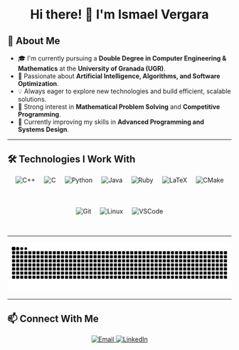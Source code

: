 <h1 align="center">Hi there! 👋 I'm Ismael Vergara</h1>

## 🚀 About Me  

- 🎓 I'm currently pursuing a **Double Degree in Computer Engineering & Mathematics** at the **University of Granada (UGR)**.  
- 🤖 Passionate about **Artificial Intelligence, Algorithms, and Software Optimization**.  
- 💡 Always eager to explore new technologies and build efficient, scalable solutions.  
- 🧠 Strong interest in **Mathematical Problem Solving** and **Competitive Programming**.  
- 🌱 Currently improving my skills in **Advanced Programming and Systems Design**.  

---

## 🛠️ Technologies I Work With  

<div align="center" style="display: flex; flex-wrap: wrap; justify-content: center; gap: 20px;">

  <img src="https://cdn.jsdelivr.net/gh/devicons/devicon/icons/cplusplus/cplusplus-original.svg" height="50" alt="C++"/>
  <img src="https://cdn.jsdelivr.net/gh/devicons/devicon/icons/c/c-original.svg" height="50" alt="C"/>
  <img src="https://cdn.jsdelivr.net/gh/devicons/devicon/icons/python/python-original.svg" height="50" alt="Python"/>
  <img src="https://cdn.jsdelivr.net/gh/devicons/devicon/icons/java/java-original.svg" height="50" alt="Java"/>
  <img src="https://cdn.jsdelivr.net/gh/devicons/devicon/icons/ruby/ruby-original.svg" height="50" alt="Ruby"/>
  <img src="https://cdn.jsdelivr.net/gh/devicons/devicon/icons/latex/latex-original.svg" height="50" alt="LaTeX"/>
  <img src="https://cdn.jsdelivr.net/gh/devicons/devicon/icons/cmake/cmake-original.svg" height="50" alt="CMake"/>
  <img src="https://cdn.jsdelivr.net/gh/devicons/devicon/icons/git/git-original.svg" height="50" alt="Git"/>
  <img src="https://cdn.jsdelivr.net/gh/devicons/devicon/icons/linux/linux-original.svg" height="50" alt="Linux"/>
  <img src="https://cdn.jsdelivr.net/gh/devicons/devicon/icons/vscode/vscode-original.svg" height="50" alt="VSCode"/>

</div>

---

<picture>
  <source media="(prefers-color-scheme: dark)" srcset="https://raw.githubusercontent.com/ismael-vergara/ismael-vergara/output/github-contribution-grid-snake-dark.svg">
  <source media="(prefers-color-scheme: light)" srcset="https://raw.githubusercontent.com/ismael-vergara/ismael-vergara/output/github-contribution-grid-snake.svg">
  <img alt="GitHub contribution grid snake animation" src="https://raw.githubusercontent.com/ismael-vergara/ismael-vergara/output/github-contribution-grid-snake.svg">
</picture>

---

## 📫 Connect With Me  

<p align="center">
  <a href="mailto:ismaelverg2005@gmail.com">
    <img src="https://img.shields.io/badge/Email-D14836?style=for-the-badge&logo=gmail&logoColor=white" alt="Email" />
  </a>
  <a href="https://linkedin.com/in/ismael-vergara-garcia">
    <img src="https://img.shields.io/badge/LinkedIn-%230077B5.svg?&style=for-the-badge&logo=linkedin&logoColor=white" alt="LinkedIn" />
  </a>
</p>
